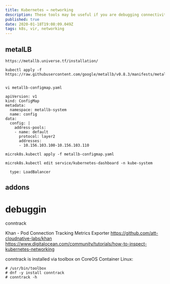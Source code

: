 ```yaml
---
title: Kubernetes → networking
description: These tools may be useful if you are debugging connectivity issues, investigating network throughput problems, or exploring Kubernetes to learn how it operates.
published: true
date: 2020-01-18T19:08:09.049Z
tags: k8s, vir, networking
---
```


## metalLB

```
https://metallb.universe.tf/installation/

kubectl apply -f https://raw.githubusercontent.com/google/metallb/v0.8.3/manifests/metallb.yaml


vi metallb-configmap.yaml

apiVersion: v1
kind: ConfigMap
metadata:
  namespace: metallb-system
  name: config
data:
  config: |
    address-pools:
    - name: default
      protocol: layer2
      addresses:
      - 10.156.103.100-10.156.103.110

microk8s.kubectl apply -f metallb-configmap.yaml

microk8s.kubectl edit service/kubernetes-dashboard -n kube-system

  type: LoadBalancer

```

## addons


# debuggin

conntrack

Khan - Pod Connection Tracking Metrics Exporter
https://github.com/att-cloudnative-labs/khan
https://www.digitalocean.com/community/tutorials/how-to-inspect-kubernetes-networking

conntrack is installed via toolbox on CoreOS Container Linux:


```
# /usr/bin/toolbox
# dnf -y install conntrack
# conntrack -h
```

